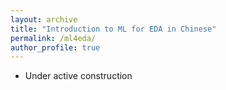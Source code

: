 ```yaml
---
layout: archive
title: "Introduction to ML for EDA in Chinese"
permalink: /ml4eda/
author_profile: true
---
```


* Under active construction 



